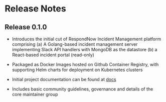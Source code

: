 # Release Notes

## Release 0.1.0

- Introduces the initial cut of RespondNow Incident Management platform comprising (a) A Golang-based incident management
  server implementing Slack API handlers with MongoDB as the datastore (b) a React-based incident portal (read-only)

- Packaged as Docker Images hosted on Github Container Registry, with supporting Helm charts for deployment on Kubernetes clusters

- Initial project documentation can be found at [docs](https://respondnow.github.io/respondnow/)

- Includes basic community guidelines, governance and details of the core maintainer group
